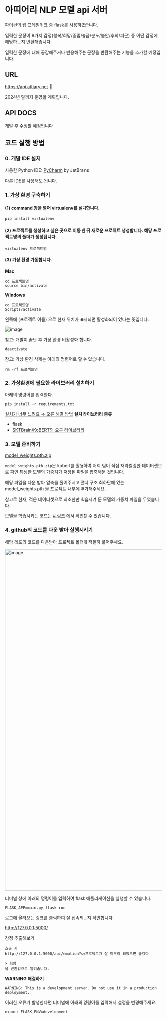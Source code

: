 # 아띠어리 NLP 모델 api 서버

파이썬의 웹 프레임워크 중 flask를 사용하였습니다.

입력한 문장이 8가지 감정(행복/희망/중립/슬픔/분노/불안/후회/피곤) 중 어떤 감정에 해당하는지 반환해줍니다.

입력한 문장에 대해 공감해주거나 반응해주는 문장을 반환해주는 기능을 추가할 예정입니다.

## URL
https://api.attiary.net 🎉

2024년 말까지 운영할 계획입니다.

## API DOCS

개발 후 수정할 예정입니다 

## 코드 실행 방법

### 0. 개발 IDE 설치
사용한 Python IDE: [PyCharm](https://www.jetbrains.com/pycharm/) by JetBrains

다른 IDE를 사용해도 됩니다. 

### 1. 가상 환경 구축하기
#### (1) command 창을 열어 virtualenv를 설치합니다.
```
pip install virtualenv
```
#### (2) 프로젝트를 생성하고 싶은 곳으로 이동 한 뒤 새로운 프로젝트 생성합니다. 해당 프로젝트명의 폴더가 생성됩니다.
```
virtualenv 프로젝트명
```
#### (3) 가상 환경 가동합니다.
**Mac**
```
cd 프로젝트명
source bin/activate
```
**Windows**
```
cd 프로젝트명
Scripts/activate
```
왼쪽에 (프로젝트 이름) 으로 현재 위치가 표시되면 활성화되어 있다는 뜻입니다.

<img alt="image" src="https://user-images.githubusercontent.com/68107000/158960095-6eb88b18-f5de-487b-a49e-d2077cfcb978.png">

참고: 개발이 끝난 후 가상 환경 비활성화 합니다.
```
deactivate
```
참고: 가상 환경 삭제는 아래의 명령어로 할 수 있습니다.
```
rm -rf 프로젝트명
```

### 2. 가상환경에 필요한 라이브러리 설치하기

아래의 명령어를 입력한다.
```
pip install -r requirements.txt
```

[설치가 너무 느려요 → 오류 해결 방법](https://uiandwe.tistory.com/1315)
**설치 라이브러리 종류**
- flask
- [SKTBrain/KoBERT의 요구 라이브러리](https://github.com/SKTBrain/KoBERT/blob/master/requirements.txt)


### 3. 모델 준비하기

[model_weights.pth.zip](https://drive.google.com/file/d/1-6C1bst8WldaG4Pdx7PlI9oNtdlzWREF/view?usp=sharing)

`model_weights.pth.zip`은 kobert를 활용하여 저희 팀이 직접 재라벨링한 데이터셋으로 파인 튜닝한 모델의 가중치가 저장된 파일을 압축해둔 것입니다.

해당 파일을 다운 받아 압축을 풀어주시고 폴더 구조 최하단에 있는 model_weights.pth 을 프로젝트 내부에 추가해주세요.

참고로 현재, 적은 데이터셋으로 최소한만 학습시켜 둔 모델의 가중치 파일을 두었습니다.

모델을 학습시키는 코드는 [# 링크](https://github.com/Nicer-since-2021/multiclass-emotion-classification-using-KoBERT/blob/main/SOJIN/emotion_classification_kobert.ipynb) 에서 확인할 수 있습니다.

### 4. github의 코드를 다운 받아 실행시키기

해당 레포의 코드를 다운받아 프로젝트 폴더에 적절히 풀어주세요.

<img width="1094" alt="image" src="https://user-images.githubusercontent.com/68107000/158560343-f8c77654-a629-4c8e-bb7a-4ce1883156b7.png">

터미널 창에 아래의 명령어를 입력하여 flask 애플리케이션을 실행할 수 있습니다.

```
FLASK_APP=main.py flask run
```

로그에 올라오는 링크를 클릭하여 잘 접속되는지 확인합니다.

http://127.0.0.1:5000/ 

감정 추출해보기
```
호출 시
http://127.0.0.1:5000/api/emotion?s=프로젝트가 잘 마무리 되었으면 좋겠다

> 희망
을 반환값으로 알려줍니다.
```

**WARNING 해결하기**
```
WARNING: This is a development server. Do not use it in a production deployment.
```
이러한 오류가 발생한다면 터미널에 아래의 명령어를 입력해서 설정을 변경해주세요.
```
export FLASK_ENV=development
```
